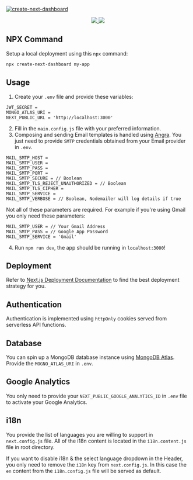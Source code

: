 <a href="http://accretence.com">![create-next-dashboard](https://i.imgur.com/hNovO0U.png)</a>

<a href="https://npmjs.com/package/create-next-dashboard">
   <p align="center">
   <img src="https://img.shields.io/npm/v/create-next-dashboard?style=for-the-badge&labelColor=000000">
   <img src="https://img.shields.io/npm/dw/create-next-dashboard?color=000&style=for-the-badge">
   </p>
</a>

## NPX Command

Setup a local deployment using this `npx` command:

```bash
npx create-next-dashboard my-app
```

## Usage

1. Create your `.env` file and provide these variables:

```shell
JWT_SECRET =
MONGO_ATLAS_URI =
NEXT_PUBLIC_URL = 'http://localhost:3000'
```

2. Fill in the `main.config.js` file with your preferred information.
3. Composing and sending Email templates is handled using [Angra](https://github.com/accretence/angra). You just need to provide `SMTP` credentials obtained from your Email provider in `.env`.

```shell
MAIL_SMTP_HOST =
MAIL_SMTP_USER =
MAIL_SMTP_PASS =
MAIL_SMTP_PORT =
MAIL_SMTP_SECURE = // Boolean
MAIL_SMTP_TLS_REJECT_UNAUTHORIZED = // Boolean
MAIL_SMTP_TLS_CIPHER =
MAIL_SMTP_SERVICE =
MAIL_SMTP_VERBOSE = // Boolean, Nodemailer will log details if true
```

Not all of these parameters are required. For example if you're using Gmail you only need these parameters:

```shell
MAIL_SMTP_USER = // Your Gmail Address
MAIL_SMTP_PASS = // Google App Password
MAIL_SMTP_SERVICE = 'Gmail'
```

4. Run `npm run dev`, the app should be running in `localhost:3000`!

## Deployment

Refer to [Next.js Deployment Documentation](https://nextjs.org/docs/deployment) to find the best deployment strategy for you.

## Authentication

Authentication is implemented using `httpOnly` cookies served from serverless API functions.

## Database

You can spin up a MongoDB database instance using [MongoDB Atlas](http://cloud.mongodb.com/). Provide the `MOGNO_ATLAS_URI` in `.env`.

## Google Analytics

You only need to provide your `NEXT_PUBLIC_GOOGLE_ANALYTICS_ID` in `.env` file to activate your Google Analytics.

## i18n

You provide the list of languages you are willing to support in `next.config.js` file. All of the i18n content is located in the `i18n.content.js` file in root directory.

If you want to disable i18n & the select language dropdown in the Header, you only need to remove the `i18n` key from `next.config.js`. In this case the `en` content from the `i18n.config.js` file will be served as default.
